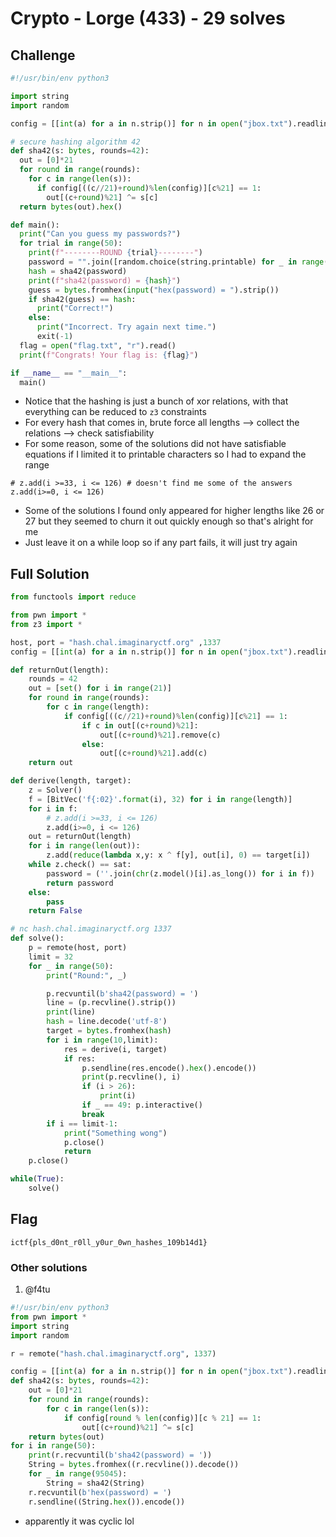 # Crypto - Lorge (433) - 29 solves

## Challenge

```python
#!/usr/bin/env python3

import string
import random

config = [[int(a) for a in n.strip()] for n in open("jbox.txt").readlines()] # sbox pbox jack in the box

# secure hashing algorithm 42
def sha42(s: bytes, rounds=42):
  out = [0]*21
  for round in range(rounds):
    for c in range(len(s)):
      if config[((c//21)+round)%len(config)][c%21] == 1:
        out[(c+round)%21] ^= s[c]
  return bytes(out).hex()

def main():
  print("Can you guess my passwords?")
  for trial in range(50):
    print(f"--------ROUND {trial}--------")
    password = "".join([random.choice(string.printable) for _ in range(random.randint(15,20))]).encode()
    hash = sha42(password)
    print(f"sha42(password) = {hash}")
    guess = bytes.fromhex(input("hex(password) = ").strip())
    if sha42(guess) == hash:
      print("Correct!")
    else:
      print("Incorrect. Try again next time.")
      exit(-1)
  flag = open("flag.txt", "r").read()
  print(f"Congrats! Your flag is: {flag}")

if __name__ == "__main__":
  main()
```

- Notice that the hashing is just a bunch of xor relations, with that everything can be reduced to `z3` constraints
- For every hash that comes in, brute force all lengths --> collect the relations --> check satisfiability
- For some reason, some of the solutions did not have satisfiable equations if I limited it to printable characters so I had to expand the range

```
# z.add(i >=33, i <= 126) # doesn't find me some of the answers
z.add(i>=0, i <= 126)
```

- Some of the solutions I found only appeared for higher lengths like 26 or 27 but they seemed to churn it out quickly enough so that's alright for me
- Just leave it on a while loop so if any part fails, it will just try again

## Full Solution

```python
from functools import reduce

from pwn import *
from z3 import *

host, port = "hash.chal.imaginaryctf.org" ,1337
config = [[int(a) for a in n.strip()] for n in open("jbox.txt").readlines()] # sbox pbox jack in the box

def returnOut(length):
    rounds = 42
    out = [set() for i in range(21)]
    for round in range(rounds):
        for c in range(length):
            if config[((c//21)+round)%len(config)][c%21] == 1:
                if c in out[(c+round)%21]:
                    out[(c+round)%21].remove(c)
                else:
                    out[(c+round)%21].add(c)
    return out

def derive(length, target):
    z = Solver()
    f = [BitVec('f{:02}'.format(i), 32) for i in range(length)]
    for i in f:
        # z.add(i >=33, i <= 126)
        z.add(i>=0, i <= 126)
    out = returnOut(length)
    for i in range(len(out)):
        z.add(reduce(lambda x,y: x ^ f[y], out[i], 0) == target[i])
    while z.check() == sat:
        password = (''.join(chr(z.model()[i].as_long()) for i in f))
        return password
    else:
        pass
    return False

# nc hash.chal.imaginaryctf.org 1337
def solve():
    p = remote(host, port)
    limit = 32
    for _ in range(50):
        print("Round:", _)

        p.recvuntil(b'sha42(password) = ')
        line = (p.recvline().strip())
        print(line)
        hash = line.decode('utf-8')
        target = bytes.fromhex(hash)
        for i in range(10,limit):
            res = derive(i, target)
            if res:
                p.sendline(res.encode().hex().encode())
                print(p.recvline(), i)
                if (i > 26):
                    print(i)
                if _ == 49: p.interactive()
                break
        if i == limit-1:
            print("Something wong")
            p.close()
            return
    p.close()

while(True):
    solve()

```

## Flag

```
ictf{pls_d0nt_r0ll_y0ur_0wn_hashes_109b14d1}
```

### Other solutions

1. @f4tu

```py
#!/usr/bin/env python3
from pwn import *
import string
import random

r = remote("hash.chal.imaginaryctf.org", 1337)

config = [[int(a) for a in n.strip()] for n in open("jbox.txt").readlines()] # sbox pbox jack in the box
def sha42(s: bytes, rounds=42):
    out = [0]*21
    for round in range(rounds):
        for c in range(len(s)):
            if config[round % len(config)][c % 21] == 1:
                out[(c+round)%21] ^= s[c]
    return bytes(out)
for i in range(50):
    print(r.recvuntil(b'sha42(password) = '))
    String = bytes.fromhex((r.recvline()).decode())
    for _ in range(95045):
        String = sha42(String)
    r.recvuntil(b'hex(password) = ')
    r.sendline((String.hex()).encode())
```

- apparently it was cyclic lol
